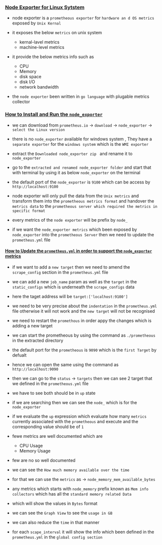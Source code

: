 ### <ins> Node Exporter for Linux Sytstem </ins> ###

- node exporter is a  `prometheous exporter` for `hardware an d OS metrics` exposed by `Unix Kernal` 

- it exposes the below `metrics` on unix system
  
  - kernal-lavel metrics
  - machine-level metrics 

- it provide the below metrics info such as 

    - CPU
    - Memory
    - disk space
    - disk I/O
    - network bandwidth

- the `node exporter` been written in `go language` with plugable metrics collector

### <ins> How to Install and Run the `node_exporter` </ins> ###

- we can download from `prometheus.io` &rarr; `download` &rarr; `node_exporter` &rarr; `select the Linux version`

-  there is no `node_exporter` available for windows system , They have a `separate exporter` for the `windows system` which is the `WMI exporter`

- extract the `Downloaded node_exporter zip ` and rename it to `node_exporter`

- go to the `extracted and renamed node_exporter folder` and start that with terminal by using it as below `node_exporter` on the terminal

- the default port of the `node_exporter` is `9100` which can be access by `http://localhost:9100`

- node exporter will only pull the data from the `Unix metrics` and transform them into the `prometheous metrics format` and handover the `metrics data` to the `prometheous server which required the metrics in specific format`

- every metrics of the `node exporter` will be prefix by `node_`

- if we want the `node_exporter metrics` which been exposed by `node_exporter` into the `prometheous Server` then we need to update the `prometheus.yml` file


#### <ins> How to Update the `prometheus.yml` in order to support the `node_exporter` metrics </ins> ####

- if we want to add a `new target` then we need to amend the `scrape_config` section in the `prometheus.yml` file 

- we can add a new `job_name` param as well as the `target` in the `static_configs` which is underneath the `scrape_configs` data

- here the taget address will be `target:['localhost:9100']`

- we need to be very precise about the `indentation` in the `prometheus.yml` file otherwise it will not work and the `new target` will not be recognised

- we need to restart the `promethous` in order appy the changes which is adding a new target

- we can start the prometheous by using the command as `./prometheous` in the extracted directory

- the default port for the `prometheous` is `9090` which is the `first Target` by defualt

- hence we can open the same using the command as `http://localhost:9090` 

- then we can go to the `status` &rarr; `targets` then we can see 2 target that we defined in the `prometheous.yml` file

- we have to see both should be in `up` state

- if we are searching then we can see the `node_` which is for the `node_exporter`

- if we evaluate the `up` expression which evaluate how many `metrics` currently associated with the `prometheous` and execute
and the corresponding value should be of `1`

-  fewe metrics are well documented which are 
   
   - CPU Usage
   - Memory Usage

- few are no so well documented


- we can see the `How much memory available over the time`

- for that we can use the `metrics` as &rarr;  `node_memory_mem_available_bytes`

- any metrics which starts with `node_memory` prefix known as `Mem info collectors` which has all the `standard memory related Data`

-  which will show the values in `Bytes` format

- we can see the `Graph View` to see the `usage in GB`

- we can also reduce the `time` in that manner

- for each `scape_interval` it will show the info which been defined in the `prometheus.yml` in the `global config section`



